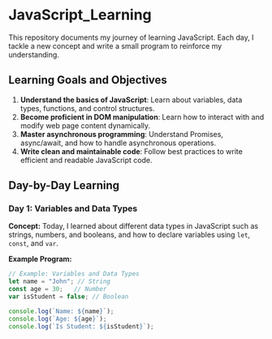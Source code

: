 # JavaScript_Learning
This repository documents my journey of learning JavaScript. Each day, I tackle a new concept and write a small program to reinforce my understanding.

## Learning Goals and Objectives

1. **Understand the basics of JavaScript**: Learn about variables, data types, functions, and control structures.
2. **Become proficient in DOM manipulation**: Learn how to interact with and modify web page content dynamically.
3. **Master asynchronous programming**: Understand Promises, async/await, and how to handle asynchronous operations.
4. **Write clean and maintainable code**: Follow best practices to write efficient and readable JavaScript code.

## Day-by-Day Learning

### Day 1: Variables and Data Types
**Concept:** Today, I learned about different data types in JavaScript such as strings, numbers, and booleans, and how to declare variables using `let`, `const`, and `var`.

**Example Program:**
```javascript
// Example: Variables and Data Types
let name = "John"; // String
const age = 30;   // Number
var isStudent = false; // Boolean

console.log(`Name: ${name}`);
console.log(`Age: ${age}`);
console.log(`Is Student: ${isStudent}`);
